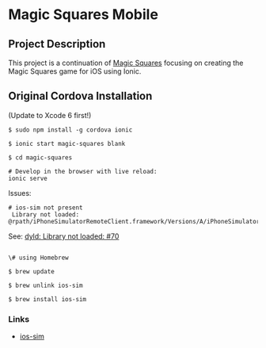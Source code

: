 # Magic Squares Mobile

## Project Description

This project is a continuation of [Magic Squares](https://github.com/russellf9/magic-squares) focusing on creating the Magic Squares game for iOS using Ionic.

## Original Cordova Installation

(Update to Xcode 6 first!)

```
$ sudo npm install -g cordova ionic

$ ionic start magic-squares blank

$ cd magic-squares

# Develop in the browser with live reload:
ionic serve

```

Issues:

```
# ios-sim not present
 Library not loaded: @rpath/iPhoneSimulatorRemoteClient.framework/Versions/A/iPhoneSimulatorRemoteClient
```

See: [dyld: Library not loaded: #70](https://github.com/phonegap/ios-sim/issues/70)


```

\# using Homebrew

$ brew update

$ brew unlink ios-sim

$ brew install ios-sim
```

### Links

* [ios-sim](https://github.com/phonegap/ios-sim)
